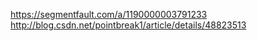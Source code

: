 https://segmentfault.com/a/1190000003791233
http://blog.csdn.net/pointbreak1/article/details/48823513
